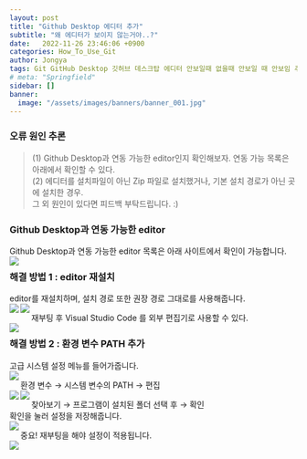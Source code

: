 ```yaml
---
layout: post
title: "Github Desktop 에디터 추가"
subtitle: "왜 에디터가 보이지 않는거야..?"
date:   2022-11-26 23:46:06 +0900
categories: How_To_Use_Git
author: Jongya
tags: Git GitHub Desktop 깃허브 데스크탑 에디터 안보일때 없을때 안보일 때 안보임 추가 설정
# meta: "Springfield"
sidebar: []
banner:
  image: "/assets/images/banners/banner_001.jpg"
---
```


<!--postNo: 20221126_002-->

### 오류 원인 추론

> (1) Github Desktop과 연동 가능한 editor인지 확인해보자. 연동 가능 목록은 아래에서 확인할 수 있다.  
> (2) 에디터를 설치파일이 아닌 Zip 파일로 설치했거나, 기본 설치 경로가 아닌 곳에 설치한 경우.  
> 그 외 원인이 있다면 피드백 부탁드립니다. :)  

### Github Desktop과 연동 가능한 editor  
Github Desktop과 연동 가능한 editor 목록은 아래 사이트에서 확인이 가능합니다.  
<img src="https://whdrns2013.github.io/assets/images/20221126_002_001.png" align="left">
  
### 해결 방법 1 : editor 재설치
editor를 재설치하며, 설치 경로 또한 권장 경로 그대로를 사용해줍니다.  
<img src="https://whdrns2013.github.io/assets/images/20221126_002_002.png" align="left">
<img src="https://whdrns2013.github.io/assets/images/20221126_002_003.png" align="left">
  
재부팅 후 Visual Studio Code 를 외부 편집기로 사용할 수 있다.  
<img src="https://whdrns2013.github.io/assets/images/20221126_002_004.png" align="left">
  


### 해결 방법 2 : 환경 변수 PATH 추가
고급 시스템 설정 메뉴를 들어가줍니다.  
<img src="https://whdrns2013.github.io/assets/images/20221126_002_005.png" align="left">

환경 변수 → 시스템 변수의 PATH → 편집  
<img src="https://whdrns2013.github.io/assets/images/20221126_002_006.png" align="left">
<img src="https://whdrns2013.github.io/assets/images/20221126_002_007.png" align="left">
  
찾아보기 → 프로그램이 설치된 폴더 선택 후 → 확인  
확인을 눌러 설정을 저장해줍니다.  
<img src="https://whdrns2013.github.io/assets/images/20221126_002_008.png" align="left">

중요! 재부팅을 해야 설정이 적용됩니다.  
<img src="https://whdrns2013.github.io/assets/images/20221126_002_009.png" align="left">